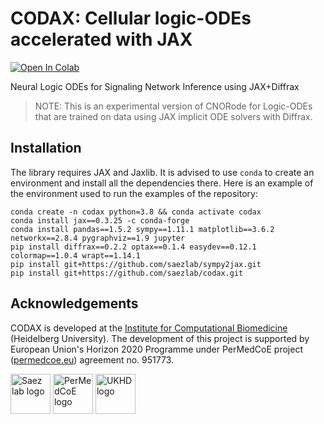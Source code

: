 # CODAX: Cellular logic-ODEs accelerated with JAX
[![Open In Colab](https://colab.research.google.com/assets/colab-badge.svg)](https://colab.research.google.com/drive/12eRdpoDZXyxHH7HsrChG22zJEZIF9jnW#scrollTo=HIqgq0D8ks70)

Neural Logic ODEs for Signaling Network Inference using JAX+Diffrax

> NOTE: This is an experimental version of CNORode for Logic-ODEs that are trained on data using JAX implicit ODE solvers with Diffrax.

## Installation

The library requires JAX and Jaxlib. It is advised to use `conda` to create an environment and install all the dependencies there. Here is an example of the environment used to run the examples of the repository:

```
conda create -n codax python=3.8 && conda activate codax
conda install jax==0.3.25 -c conda-forge
conda install pandas==1.5.2 sympy==1.11.1 matplotlib==3.6.2 networkx==2.8.4 pygraphviz==1.9 jupyter
pip install diffrax==0.2.2 optax==0.1.4 easydev==0.12.1 colormap==1.0.4 wrapt==1.14.1
pip install git+https://github.com/saezlab/sympy2jax.git
pip install git+https://github.com/saezlab/codax.git
```

## Acknowledgements 

CODAX is developed at the [Institute for Computational Biomedicine](https://saezlab.org) (Heidelberg University). The development of this project is supported by European Union's Horizon 2020 Programme under
PerMedCoE project ([permedcoe.eu](https://permedcoe.eu/)) agreement no. 951773.

<img src="https://raw.githubusercontent.com/saezlab/.github/main/profile/logos/saezlab.png" alt="Saez lab logo" height="64px" style="height:64px; width:auto"> <img src="https://lcsb-biocore.github.io/COBREXA.jl/stable/assets/permedcoe.svg" alt="PerMedCoE logo" height="64px" style="height:64px; width:auto"> <img src="https://www.klinikum.uni-heidelberg.de/typo3conf/ext/site_ukhd/Resources/Public/Images/Logo_ukhd_de.svg" alt="UKHD logo" height="64px" style="height:64px; width:auto">  
